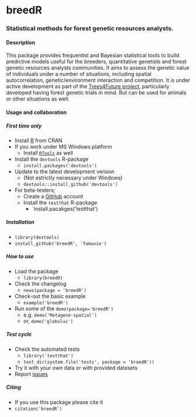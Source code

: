 breedR
======

### Statistical methods for forest genetic resources analysts.

#### Description
This package provides frequentist and Bayesian statistical tools to build predictive models useful for the breeders, quantitative genetists and forest genetic resources analysts communities. It aims to assess the genetic value of individuals under a number of situations, including spatial autocorrelation, genetic/environment interaction and competition. It is under active development as part of the [Trees4Future project](http://www.trees4future.eu/ "T4F"), particularly developed having forest genetic trials in mind. But can be used for animals or other situations as well.

#### Usage and collaboration

##### First time only
- Install [R](http://cran.r-project.org/ "CRAN") from CRAN
- If you work under MS Windows platform
  - Install [`RTools`](http://cran.r-project.org/bin/windows/Rtools/) as well
- Install the `devtools` R-package
  - `install.packages('devtools')`
- Update to the latest development version
  - (Not estrictly necessary under Windows)
  - `devtools::install_github('devtools')`
- For beta-testers;
  - Create a [GitHub](https://github.com/join) account
  - Install the `testthat` R-package
    - `install.pacakges('testthat')

##### Installation
  - `library(devtools)`
  - `install_github('breedR', 'famuvie')`

##### How to use
- Load the package
  - `library(breedR)`
- Check the changelog
  - `news(package = 'breedR')`
- Check-out the basic example
  - `example('breedR')`
- Run some of the `demo(package='breedR')`
  - e.g. `demo('Metagene-spatial')`
  - or,  `demo('globulus')`

##### Test cycle
- Check the automated tests
  - `library('testthat')`
  - `test_dir(system.file('tests', package = 'breedR'))`
- Try it with your own data or with provided datasets
- Report [issues](https://github.com/famuvie/breedR/issues "Issues page")

##### Citing
- If you use this package please cite it
- `citation('breedR')`